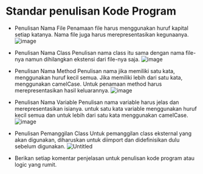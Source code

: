 # Standar penulisan Kode Program

- Penulisan Nama File
Penamaan file harus menggunakan huruf kapital setiap katanya. Nama file juga harus merepresentasikan kegunaanya. <br>
![image](https://user-images.githubusercontent.com/77718626/208190182-d1685176-41fc-4d95-bef4-d26ff65879cd.png)

- Penulisan Nama Class
Penulisan nama class itu sama dengan nama file-nya namun dihilangkan ekstensi dari file-nya saja.
![image](https://user-images.githubusercontent.com/77718626/208190793-f912527a-32fa-4763-aead-df1395c80057.png)

- Penulisan Nama Method
Penulisan nama jika memiliki satu kata, menggunakan huruf kecil semua. Jika memiliki lebih dari satu kata, menggunakan camelCase. Untuk penamaan method harus merepresentasikan hasil keluarannya.
![image](https://user-images.githubusercontent.com/77718626/208191386-86dde7de-6af0-4a79-a78d-0bb69f5fc508.png)

- Penulisan Nama Variable
Penulisan nama variable harus jelas dan merepresentasikan isianya. untuk satu kata variable menggunakan huruf kecil semua dan untuk lebih dari satu kata menggunakan camelCase.
![image](https://user-images.githubusercontent.com/77718626/208192037-05ec7e25-06ec-4628-ab4c-3f6ee46be717.png)

- Penulisan Pemanggilan Class
Untuk pemanggilan class eksternal yang akan digunakan, diharuskan untuk diimport dan didefinisikan dulu sebelum digunakan.
![Untitled](https://user-images.githubusercontent.com/77718626/208193582-67b1551b-2bd8-43cd-b1b2-3239325acb93.png)

- Berikan setiap komentar penjelasan untuk penulisan kode program atau logic yang rumit.
